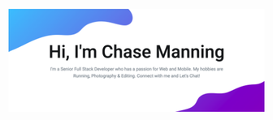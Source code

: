 ![Cover_Photo](https://raw.githubusercontent.com/chase-manning/Chase-Manning/master/Cover%20Photo.png)
